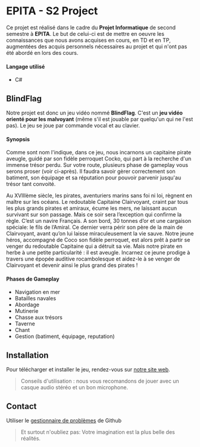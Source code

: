 ﻿# EPITA - S2 Project
Ce projet est réalisé dans le cadre du **Projet Informatique** de second semestre à **EPITA**. Le but de celui-ci est de mettre en oeuvre les connaissances que nous avons acquises en cours, en TD et en TP, augmentées des acquis personnels nécessaires au projet et qui n'ont pas été abordé en lors des cours.

#### Langage utilisé
* C#

## BlindFlag
Notre projet est donc un jeu vidéo nommé **BlindFlag**. C'est un **jeu vidéo orienté pour les malvoyant** (même s'il est jouable par quelqu'un qui ne l'est pas). Le jeu se joue par commande vocal et au clavier.

#### Synopsis
Comme sont nom l'indique, dans ce jeu, nous incarnons un capitaine pirate aveugle, guidé par son fidèle perroquet Cocko, qui part à la recherche d'un immense trésor perdu. Sur votre route, plusieurs phase de gameplay vous serons proser (voir ci-après). Il faudra savoir gèrer correctement son batiment, son équipage et sa réputation pour pouvoir parvenir jusqu'au trésor tant convoité.

Au XVIIIème siècle, les pirates, aventuriers marins sans foi ni loi, règnent en maître sur les océans. Le redoutable Capitaine Clairvoyant, craint par tous les plus grands pirates et amiraux, écume les mers, ne laissant aucun survivant sur son passage. Mais ce soir sera l’exception qui confirme la règle. C’est un navire Français. A son bord, 30 tonnes d’or et une cargaison spéciale: le fils de l’Amiral. Ce dernier verra périr son père de la main de Clairvoyant, avant qu’on lui laisse miraculeusement la vie sauve. Notre jeune héros, accompagné de Coco son fidèle perroquet, est alors prêt à partir se venger du redoutable Capitaine qui a détruit sa vie. Mais notre pirate en herbe à une petite particularité : il est aveugle. Incarnez ce jeune prodige à travers une épopée auditive rocambolesque et aidez-le à se venger de Clairvoyant et devenir ainsi le plus grand des pirates !

#### Phases de Gameplay
* Navigation en mer
* Batailles navales
* Abordage
* Mutinerie
* Chasse aux trésors
* Taverne
* Chant
* Gestion (batiment, équipage, reputation)

## Installation
Pour télécharger et installer le jeu, rendez-vous sur [notre site web](http://blindflag.fr/).
> Conseils d'utilisation : nous vous recomandons de jouer avec un casque audio stéréo et un bon microphone.

## Contact
Utiliser le [gestionnaire de problèmes](https://github.com/PJNMT/BlindFlag/issues) de Github



> Et surtout n'oubliez pas: Votre imagination est la plus belle des réalités. 
